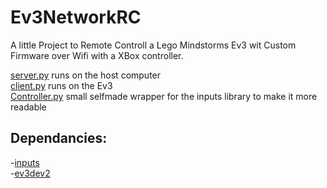 # Ev3NetworkRC  
  
A little Project to Remote Controll a Lego Mindstorms Ev3 wit Custom Firmware over Wifi with a XBox controller.  
  
[server.py](src/server.py) runs on the host computer  
[client.py](src/client.py) runs on the Ev3  
[Controller.py](src/Controller.py) small selfmade wrapper for the inputs library to make it more readable  
  
## Dependancies:
  -[inputs](https://pypi.org/project/inputs/)  
  -[ev3dev2](https://pypi.org/project/python-ev3dev2/)  
